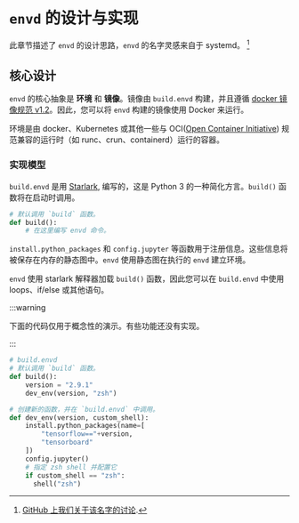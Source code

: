 # `envd` 的设计与实现

此章节描述了 `envd` 的设计思路，`envd` 的名字灵感来自于 systemd。 [^1]

[^1]: [GitHub 上我们关于该名字的讨论](https://github.com/tensorchord/envd/issues/2#issuecomment-1119175904).

## 核心设计

`envd` 的核心抽象是 **环境** 和 **镜像**。镜像由 `build.envd` 构建，并且遵循 [docker 镜像规范 v1.2](https://github.com/moby/moby/blob/master/image/spec/v1.2.md)。因此，您可以将 `envd` 构建的镜像使用 Docker 来运行。

环境是由 docker、Kubernetes 或其他一些与 OCI([Open Container Initiative](https://github.com/opencontainers/runtime-spec)) 规范兼容的运行时（如 runc、crun、containerd）运行的容器。

### 实现模型

`build.envd` 是用 [Starlark](https://github.com/bazelbuild/starlark), 编写的，这是 Python 3 的一种简化方言。`build()` 函数将在启动时调用。

<custom-title title="build.envd">

```python
# 默认调用 `build` 函数。
def build():
    # 在这里编写 envd 命令。
```

</custom-title>

`install.python_packages` 和 `config.jupyter` 等函数用于注册信息。这些信息将被保存在内存的静态图中。`envd` 使用静态图在执行的 `envd` 建立环境。

`envd` 使用 starlark 解释器加载 `build()` 函数，因此您可以在 `build.envd` 中使用 loops、if/else 或其他语句。

:::warning

下面的代码仅用于概念性的演示。有些功能还没有实现。

:::


```python
# build.envd
# 默认调用 `build` 函数。
def build():
    version = "2.9.1"
    dev_env(version, "zsh")

# 创建新的函数，并在 `build.envd` 中调用。
def dev_env(version, custom_shell):
    install.python_packages(name=[
        "tensorflow=="+version,
        "tensorboard"
    ])
    config.jupyter()
    # 指定 zsh shell 并配置它
    if custom_shell == "zsh":
      shell("zsh")
```

